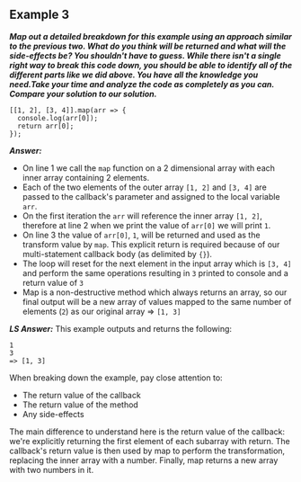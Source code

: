 ## Example 3

***Map out a detailed breakdown for this example using an approach similar to the previous two. What do you think will be returned and what will the side-effects be? You shouldn't have to guess. While there isn't a single right way to break this code down, you should be able to identify all of the different parts like we did above. You have all the knowledge you need.Take your time and analyze the code as completely as you can. Compare your solution to our solution.***

```
[[1, 2], [3, 4]].map(arr => {
  console.log(arr[0]);
  return arr[0];
});
```

***Answer:***
- On line 1 we call the `map` function on a 2 dimensional array with each inner array containing 2 elements.
- Each of the two elements of the outer array `[1, 2]` and `[3, 4]` are passed to the callback's parameter and assigned to the local variable `arr`.
- On the first iteration the `arr` will reference the inner array `[1, 2]`, therefore at line 2 when we print the value of `arr[0]` we will print `1`.
- On line 3 the value of `arr[0]`, `1`, will be returned and used as the transform value by `map`. This explicit return is required because of our multi-statement callback body (as delimited by `{}`).
- The loop will reset for the next element in the input array which is `[3, 4]` and perform the same operations resulting in `3` printed to console and a return value of `3`
- Map is a non-destructive method which always returns an array, so our final output will be a new array of values mapped to the same number of elements (`2`) as our original array => `[1, 3]`

***LS Answer:***
This example outputs and returns the following:

```
1
3
=> [1, 3]
```

When breaking down the example, pay close attention to:

- The return value of the callback
- The return value of the method
- Any side-effects

The main difference to understand here is the return value of the callback: we're explicitly returning the first element of each subarray with return. The callback's return value is then used by map to perform the transformation, replacing the inner array with a number. Finally, map returns a new array with two numbers in it.

